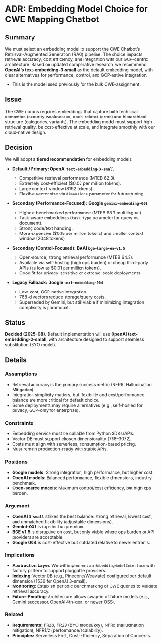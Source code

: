 # ADR: Embedding Model Choice for CWE Mapping Chatbot

## Summary

We must select an embedding model to support the CWE Chatbot’s Retrieval-Augmented Generation (RAG) pipeline. The choice impacts retrieval accuracy, cost efficiency, and integration with our GCP-centric architecture. Based on updated comparative research, we recommend **OpenAI’s text-embedding-3-small** as the default embedding model, with clear alternatives for performance, control, and GCP-native integration.
- This is the model used previously for the bulk CWE-assignment.
  

## Issue

The CWE corpus requires embeddings that capture both technical semantics (security weaknesses, code-related terms) and hierarchical structure (categories, variants). The embedding model must support high retrieval quality, be cost-effective at scale, and integrate smoothly with our cloud-native design.

## Decision

We will adopt a **tiered recommendation** for embedding models:

* **Default / Primary:** **OpenAI `text-embedding-3-small`**

  * Competitive retrieval performance (MTEB 62.3).
  * Extremely cost-efficient (\$0.02 per million tokens).
  * Large context window (8192 tokens).
  * Flexible vector size via `dimensions` parameter for future tuning.

* **Secondary (Performance-Focused):** **Google `gemini-embedding-001`**

  * Highest benchmarked performance (MTEB 68.3 multilingual).
  * Task-aware embeddings (`task_type` parameter for query vs. document).
  * Strong code/text handling.
  * More expensive (\$0.15 per million tokens) and smaller context window (2048 tokens).

* **Secondary (Control-Focused):** **BAAI `bge-large-en-v1.5`**

  * Open-source, strong retrieval performance (MTEB 64.2).
  * Available via self-hosting (high ops burden) or cheap third-party APIs (as low as \$0.01 per million tokens).
  * Good fit for privacy-sensitive or extreme-scale deployments.

* **Legacy Fallback:** **Google `text-embedding-004`**

  * Low-cost, GCP-native integration.
  * 768-d vectors reduce storage/query costs.
  * Superseded by Gemini, but still viable if minimizing integration complexity is paramount.

## Status

**Decided (2025-08).** Default implementation will use **OpenAI text-embedding-3-small**, with architecture designed to support seamless substitution (BYO model).

## Details

### Assumptions

* Retrieval accuracy is the primary success metric (NFR6: Hallucination Mitigation).
* Integration simplicity matters, but flexibility and cost/performance balance are more critical for default choice.
* Some deployments may require alternatives (e.g., self-hosted for privacy, GCP-only for enterprise).

### Constraints

* Embedding service must be callable from Python SDKs/APIs.
* Vector DB must support chosen dimensionality (768–3072).
* Costs must align with serverless, consumption-based pricing.
* Must remain production-ready with stable APIs.

### Positions

* **Google models**: Strong integration, high performance, but higher cost.
* **OpenAI models**: Balanced performance, flexible dimensions, industry benchmark.
* **Open-source models**: Maximum control/cost efficiency, but high ops burden.

### Argument

* **OpenAI `3-small`** strikes the best balance: strong retrieval, lowest cost, and unmatched flexibility (adjustable dimensions).
* **Gemini-001** is top-tier but premium.
* **BGE v1.5** is disruptive on cost, but only viable where ops burden or API providers are acceptable.
* **Google 004** is cost-effective but outdated relative to newer entrants.

### Implications

* **Abstraction Layer**: We will implement an `EmbeddingModelInterface` with factory pattern to support pluggable providers.
* **Indexing**: Vector DB (e.g., Pinecone/Weaviate) configured per default dimension (1536 for OpenAI 3-small).
* **Monitoring**: Establish periodic benchmarking of CWE queries to validate retrieval accuracy.
* **Future-Proofing**: Architecture allows swap-in of future models (e.g., Gemini successor, OpenAI 4th-gen, or newer OSS).

### Related

* **Requirements:** FR28, FR29 (BYO model/key), NFR6 (hallucination mitigation), NFR1/2 (performance/scalability).
* **Principles:** Serverless First, Cost-Efficiency, Separation of Concerns.

